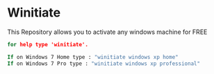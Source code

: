 # Winitiate
This Repository allows you to activate any windows machine for FREE

```cmd
for help type 'winitiate'.

If on Windows 7 Home type : "winitiate windows xp home"
If on Windows 7 Pro type : "winitiate windows xp professional"

```
